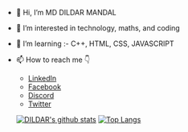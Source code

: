 - 👋 Hi, I’m MD DILDAR MANDAL
- 👀 I’m interested in technology, maths, and coding
- 🌱 I’m learning :- C++, HTML, CSS, JAVASCRIPT
- 📫 How to reach me 👇
    - [LinkedIn](https://www.linkedin.com/in/md-dildar-mandal-837048199)
    - [Facebook](https://www.facebook.com/mandaldildar1)
    - [Discord]()
    - [Twitter](https://twitter.com/MandalDildar?t=GYnbbL7Eda4FVgsmj4MuAQ&s=08)
    
    [![DILDAR's github stats](https://github-readme-stats.vercel.app/api?username=MD-DILDAR-MANDAL&count_private=true&show_icons=true&theme=radical&hide_rank=false)](https://github.com/anuraghazra/github-readme-stats)
    [![Top Langs](https://github-readme-stats.vercel.app/api/toplangs/?username=MD-DILDAR-MANDAL)](https://github.com/anuraghazra/github-readme-stats.vercel)